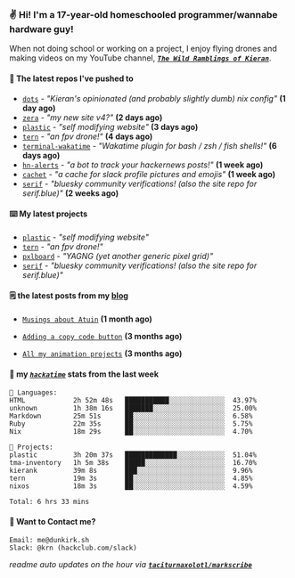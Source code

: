 ### ✌️ Hi! I'm a 17-year-old homeschooled programmer/wannabe hardware guy!

When not doing school or working on a project, I enjoy flying drones and making videos on my YouTube channel, [**_`The Wild Ramblings of Kieran`_**](https://youtube.com/@kieran.rambles).

#### 👷 The latest repos I've pushed to

- [`dots`](https://github.com/taciturnaxolotl/dots) - _"Kieran's opinionated (and probably slightly dumb) nix config"_ **(1 day ago)**
- [`zera`](https://github.com/taciturnaxolotl/zera) - _"my new site v4?"_ **(2 days ago)**
- [`plastic`](https://github.com/taciturnaxolotl/plastic) - _"self modifying website"_ **(3 days ago)**
- [`tern`](https://github.com/taciturnaxolotl/tern) - _"an fpv drone!"_ **(4 days ago)**
- [`terminal-wakatime`](https://github.com/hackclub/terminal-wakatime) - _"Wakatime plugin for bash / zsh / fish shells!"_ **(6 days ago)**
- [`hn-alerts`](https://github.com/taciturnaxolotl/hn-alerts) - _"a bot to track your hackernews posts!"_ **(1 week ago)**
- [`cachet`](https://github.com/taciturnaxolotl/cachet) - _"a cache for slack profile pictures and emojis"_ **(1 week ago)**
- [`serif`](https://github.com/taciturnaxolotl/serif) - _"bluesky community verifications! (also the site repo for serif.blue)"_ **(2 weeks ago)**

#### ⌨️ My latest projects

- [`plastic`](https://github.com/taciturnaxolotl/plastic) - _"self modifying website"_
- [`tern`](https://github.com/taciturnaxolotl/tern) - _"an fpv drone!"_
- [`pxlboard`](https://github.com/taciturnaxolotl/pxlboard) - _"YAGNG (yet another generic pixel grid)"_
- [`serif`](https://github.com/taciturnaxolotl/serif) - _"bluesky community verifications! (also the site repo for serif.blue)"_

#### 🗒️ the latest posts from my [blog](https://dunkirk.sh)

- [`Musings about Atuin`](https://dunkirk.sh/blog/atuin/) **(1 month ago)**

- [`Adding a copy code button`](https://dunkirk.sh/blog/adding-a-copy-button/) **(3 months ago)**

- [`All my animation projects`](https://dunkirk.sh/blog/my-animations/) **(3 months ago)**



#### 📡 my [_`hackatime`_](https://waka.hackclub.com) stats from the last week

```text
💾 Languages:
HTML            2h 52m 48s   ███████████░░░░░░░░░░░░░░  43.97%
unknown         1h 38m 16s   ███████░░░░░░░░░░░░░░░░░░  25.00%
Markdown        25m 51s      ██░░░░░░░░░░░░░░░░░░░░░░░  6.58%
Ruby            22m 35s      ██░░░░░░░░░░░░░░░░░░░░░░░  5.75%
Nix             18m 29s      ██░░░░░░░░░░░░░░░░░░░░░░░  4.70%

💼 Projects:
plastic         3h 20m 37s   █████████████░░░░░░░░░░░░  51.04%
tma-inventory   1h 5m 38s    █████░░░░░░░░░░░░░░░░░░░░  16.70%
kierank         39m 8s       ███░░░░░░░░░░░░░░░░░░░░░░  9.96%
tern            19m 3s       ██░░░░░░░░░░░░░░░░░░░░░░░  4.85%
nixos           18m 3s       ██░░░░░░░░░░░░░░░░░░░░░░░  4.59%

Total: 6 hrs 33 mins
```

#### 📮 Want to Contact me?

```text
Email: me@dunkirk.sh
Slack: @krn (hackclub.com/slack)
```

_readme auto updates on the hour via [**`taciturnaxolotl/markscribe`**](https://github.com/taciturnaxolotl/markscribe)_
